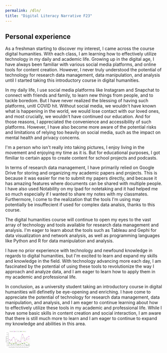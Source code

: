 ```yaml
---
permalink: /dln/
title: "Digital Literacy Narrative F23"
---
```


## Personal experience

As a freshman starting to discover my interest, I came across the course digital humanities. With each class, I am learning how to effectively utilize technology in my daily and academic life. Growing up in the digital age, I have always been familiar with various social media platforms, and online tools for content creation. However, I never truly understood the potential of technology for research data management, data manipulation, and analysis until I started taking this introductory course in digital humanities.

In my daily life, I use social media platforms like Instagram and Snapchat to connect with friends and family, to learn new things from people, and to tackle boredom. But I have never realized the blessing of having such platforms, unitl COVID hit. Without social media, we wouldn't have known what is happening in the world, we would lose contact with our loved ones, and most crucially, we wouldn't have continued our education. And for those reasons, I  appreciated the convenience and accessibility of such platforms. However, I have also become more aware of the potential risks and limitations of relying too heavily on social media, such as the impact on mental health and privacy concerns.

I'm a person who isn't really into taking pictures, I enjoy living in the movement and enjoying my time as it is. But for educational purposes, I got fimiliar to certain apps to create content for school projects and podcasts. 

In terms of research data management, I have primarily relied on Google Drive for storing and organizing my academic papers and projects. This is because it was easier for me to submit my papers directly, and because it has amazing features where documents can be shared with multiple people. I have also used Notability on my Ipad for notetaking and it had helped me so much especially if I wanted to share my notes with my classmates. Furthermore, I come to the realization that the tools I'm using may potentially be insuffecient if used for complex data analsis, thanks to this course.

The digital humanities course will continue to open my eyes to the vast array of technology and tools available for research data management and analysis. I'm eager to learn about the tools such as Tableau and Gephi for data visualization and network analysis, as well as programming languages like Python and R for data manipulation and analysis. 

I have no prior experience with technology and newfound knowledge in regards to digital humanities, but I'm excited to learn and expand my skills and knowledge in the field. With technology advancing more each day, I am fascinated by the potential of using these tools to revolutionize the way I approach and analyze data, and I am eager to learn how to apply them in my academic and professional life.


In conclusion, as a university student taking an introductory course in digital humanities will definetly be eye-opening and enriching. I have come to appreciate the potential of technology for research data management, data manipulation, and analysis, and I am eager to continue learning about how to effectively utilize these tools in my academic and professional life. While I have some basic skills in content creation and social interaction, I am aware that there is still much more to learn and I am eager to continue to expand my knowledge and abilities in this area.

<img src="/assets/images/A2-1.jpg" style="zoom:25%;" />


